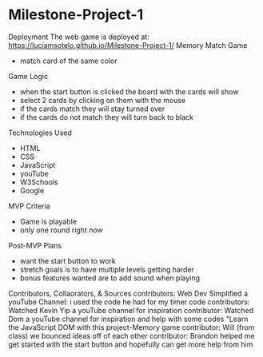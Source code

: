 # Milestone-Project-1
Deployment
  The web game is deployed at: https://luciamsotelo.github.io/Milestone-Project-1/
Memory Match Game
  - match card of the same color
  
Game Logic
  - when the start button is clicked the board with the cards will show
  - select 2 cards by clicking on them with the mouse
  - if the cards match they will stay turned over
  - if the cards do not match they will turn back to black

Technologies Used
  - HTML
  - CSS
  - JavaScript
  - youTube
  - W3Schools
  - Google


MVP Criteria
  - Game is playable
  - only one round right now

Post-MVP Plans
  - want the start button to work
  - stretch goals is to have multiple levels getting harder
  - bonus features wanted are to add sound when playing

Contributors, Collaorators, & Sources
contributors: Web Dev Simplified a youTube Channel: i used the code he had for my timer code
contributors: Watched Kevin Yip a youTube channel for inspiration
contributor: Watched Dom a youTube channel for inspiration and help with some codes "Learn the JavaScript DOM with this project-Memory game
contributor: Will (from class) we bounced ideas off of each other
contributor: Brandon helped me get started with the start button and hopefully can get more help from him



